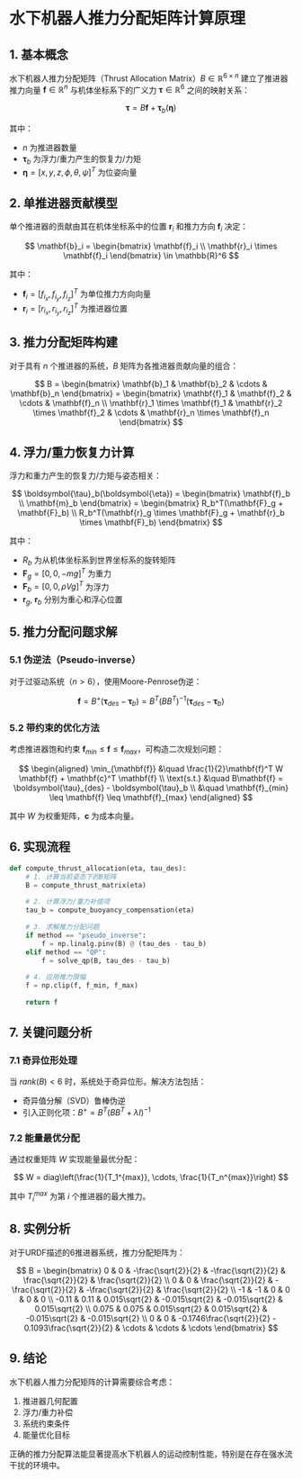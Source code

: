 # 水下机器人推力分配矩阵计算原理

## 1. 基本概念

水下机器人推力分配矩阵（Thrust Allocation Matrix）$B \in \mathbb{R}^{6 \times n}$ 建立了推进器推力向量 $\mathbf{f} \in \mathbb{R}^n$ 与机体坐标系下的广义力 $\boldsymbol{\tau} \in \mathbb{R}^6$ 之间的映射关系：

$$
\boldsymbol{\tau} = B\mathbf{f} + \boldsymbol{\tau}_b(\boldsymbol{\eta})
$$

其中：
- $n$ 为推进器数量
- $\boldsymbol{\tau}_b$ 为浮力/重力产生的恢复力/力矩
- $\boldsymbol{\eta} = [x,y,z,\phi,\theta,\psi]^T$ 为位姿向量

## 2. 单推进器贡献模型

单个推进器的贡献由其在机体坐标系中的位置 $\mathbf{r}_i$ 和推力方向 $\mathbf{f}_i$ 决定：

$$
\mathbf{b}_i = \begin{bmatrix}
\mathbf{f}_i \\
\mathbf{r}_i \times \mathbf{f}_i
\end{bmatrix} \in \mathbb{R}^6
$$

其中：
- $\mathbf{f}_i = [f_{i_x}, f_{i_y}, f_{i_z}]^T$ 为单位推力方向向量
- $\mathbf{r}_i = [r_{i_x}, r_{i_y}, r_{i_z}]^T$ 为推进器位置

## 3. 推力分配矩阵构建

对于具有 $n$ 个推进器的系统，$B$ 矩阵为各推进器贡献向量的组合：

$$
B = \begin{bmatrix}
\mathbf{b}_1 & \mathbf{b}_2 & \cdots & \mathbf{b}_n
\end{bmatrix} = \begin{bmatrix}
\mathbf{f}_1 & \mathbf{f}_2 & \cdots & \mathbf{f}_n \\
\mathbf{r}_1 \times \mathbf{f}_1 & \mathbf{r}_2 \times \mathbf{f}_2 & \cdots & \mathbf{r}_n \times \mathbf{f}_n
\end{bmatrix}
$$

## 4. 浮力/重力恢复力计算

浮力和重力产生的恢复力/力矩与姿态相关：

$$
\boldsymbol{\tau}_b(\boldsymbol{\eta}) = \begin{bmatrix}
\mathbf{f}_b \\
\mathbf{m}_b
\end{bmatrix} = \begin{bmatrix}
R_b^T(\mathbf{F}_g + \mathbf{F}_b) \\
R_b^T(\mathbf{r}_g \times \mathbf{F}_g + \mathbf{r}_b \times \mathbf{F}_b)
\end{bmatrix}
$$

其中：
- $R_b$ 为从机体坐标系到世界坐标系的旋转矩阵
- $\mathbf{F}_g = [0,0,-mg]^T$ 为重力
- $\mathbf{F}_b = [0,0,\rho V g]^T$ 为浮力
- $\mathbf{r}_g$, $\mathbf{r}_b$ 分别为重心和浮心位置

## 5. 推力分配问题求解

### 5.1 伪逆法（Pseudo-inverse）

对于过驱动系统（$n > 6$），使用Moore-Penrose伪逆：

$$
\mathbf{f} = B^+(\boldsymbol{\tau}_{des} - \boldsymbol{\tau}_b) = B^T(BB^T)^{-1}(\boldsymbol{\tau}_{des} - \boldsymbol{\tau}_b)
$$

### 5.2 带约束的优化方法

考虑推进器饱和约束 $\mathbf{f}_{min} \leq \mathbf{f} \leq \mathbf{f}_{max}$，可构造二次规划问题：

$$
\begin{aligned}
\min_{\mathbf{f}} &\quad \frac{1}{2}\mathbf{f}^T W \mathbf{f} + \mathbf{c}^T \mathbf{f} \\
\text{s.t.} &\quad B\mathbf{f} = \boldsymbol{\tau}_{des} - \boldsymbol{\tau}_b \\
&\quad \mathbf{f}_{min} \leq \mathbf{f} \leq \mathbf{f}_{max}
\end{aligned}
$$

其中 $W$ 为权重矩阵，$\mathbf{c}$ 为成本向量。

## 6. 实现流程

```python
def compute_thrust_allocation(eta, tau_des):
    # 1. 计算当前姿态下的B矩阵
    B = compute_thrust_matrix(eta)
    
    # 2. 计算浮力/重力补偿项
    tau_b = compute_buoyancy_compensation(eta)
    
    # 3. 求解推力分配问题
    if method == "pseudo_inverse":
        f = np.linalg.pinv(B) @ (tau_des - tau_b)
    elif method == "QP":
        f = solve_qp(B, tau_des - tau_b)
    
    # 4. 应用推力限幅
    f = np.clip(f, f_min, f_max)
    
    return f
```

## 7. 关键问题分析

### 7.1 奇异位形处理

当 $rank(B) < 6$ 时，系统处于奇异位形。解决方法包括：
- 奇异值分解（SVD）鲁棒伪逆
- 引入正则化项：$B^+ = B^T(BB^T + \lambda I)^{-1}$

### 7.2 能量最优分配

通过权重矩阵 $W$ 实现能量最优分配：

$$
W = diag\left(\frac{1}{T_1^{max}}, \cdots, \frac{1}{T_n^{max}}\right)
$$

其中 $T_i^{max}$ 为第 $i$ 个推进器的最大推力。

## 8. 实例分析

对于URDF描述的6推进器系统，推力分配矩阵为：

$$
B = \begin{bmatrix}
0 & 0 & -\frac{\sqrt{2}}{2} & -\frac{\sqrt{2}}{2} & \frac{\sqrt{2}}{2} & \frac{\sqrt{2}}{2} \\
0 & 0 & \frac{\sqrt{2}}{2} & -\frac{\sqrt{2}}{2} & -\frac{\sqrt{2}}{2} & \frac{\sqrt{2}}{2} \\
-1 & -1 & 0 & 0 & 0 & 0 \\
-0.11 & 0.11 & 0.015\sqrt{2} & -0.015\sqrt{2} & -0.015\sqrt{2} & 0.015\sqrt{2} \\
0.075 & 0.075 & 0.015\sqrt{2} & 0.015\sqrt{2} & -0.015\sqrt{2} & -0.015\sqrt{2} \\
0 & 0 & -0.1746\frac{\sqrt{2}}{2} - 0.1093\frac{\sqrt{2}}{2} & \cdots & \cdots & \cdots
\end{bmatrix}
$$

## 9. 结论

水下机器人推力分配矩阵的计算需要综合考虑：
1. 推进器几何配置
2. 浮力/重力补偿
3. 系统约束条件
4. 能量优化目标

正确的推力分配算法能显著提高水下机器人的运动控制性能，特别是在存在强水流干扰的环境中。